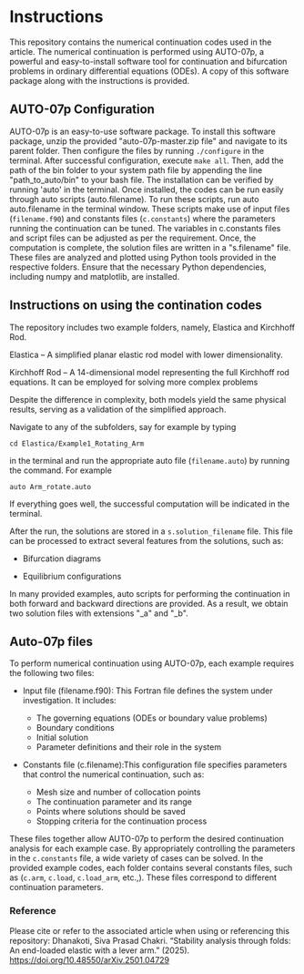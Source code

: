 # Instructions
This repository contains the numerical continuation codes used in the article. The numerical continuation is performed using AUTO-07p, a powerful and easy-to-install software tool for continuation and bifurcation problems in ordinary differential equations (ODEs). A copy of this software package along with the instructions is provided.

## AUTO-07p Configuration

AUTO-07p is an easy-to-use software package. To install this software package, unzip the provided "auto-07p-master.zip file" and navigate to its parent folder. Then configure the files by running `./configure` in the terminal. After successful configuration, execute `make all`. Then, add the path of the bin folder to your system path file by appending the line "path_to_auto/bin" to your bash file. The installation can be verified by running 'auto' in the terminal. Once installed, the codes can be run easily through auto scripts (auto.filename). To run these scripts, run auto auto.filename in the terminal window. These scripts make use of input files (`filename.f90`) and constants files (`c.constants`) where the parameters running the continuation can be tuned. The variables in c.constants files and script files can be adjusted as per the requirement. Once, the computation is complete, the solution files are written in a "s.filename" file. These files are analyzed and plotted using Python tools provided in the respective folders. Ensure that the necessary Python dependencies, including numpy and matplotlib, are installed.


## Instructions on using the contination codes

The repository includes two example folders, namely, Elastica and Kirchhoff Rod. 

Elastica – A simplified planar elastic rod model with lower dimensionality.

Kirchhoff Rod – A 14-dimensional model representing the full Kirchhoff rod equations. It can be employed for solving more complex problems

Despite the difference in complexity, both models yield the same physical results, serving as a validation of the simplified approach.

Navigate to any of the subfolders, say for example by typing 

`cd Elastica/Example1_Rotating_Arm` 

in the terminal and run the appropriate auto file (`filename.auto`)  by running the command. For example

`auto Arm_rotate.auto` 

If everything goes well, the successful computation will be indicated in the terminal.

After the run, the solutions are stored in a `s.solution_filename` file. This file can be processed to extract several features from the solutions, such as:

- Bifurcation diagrams

- Equilibrium configurations
  
In many provided examples, auto scripts for performing the continuation in both forward and backward directions are provided. As a result, we obtain two solution files with extensions "_a" and "_b".

## Auto-07p files

To perform numerical continuation using AUTO-07p, each example requires the following two files:

- Input file (filename.f90): This Fortran file defines the system under investigation. It includes:
  - The governing equations (ODEs or boundary value problems)
  - Boundary conditions 
  - Initial solution
  - Parameter definitions and their role in the system
  
- Constants file (c.filename):This configuration file specifies parameters that control the numerical continuation, such as:
  - Mesh size and number of collocation points
  - The continuation parameter and its range
  - Points where solutions should be saved
  - Stopping criteria for the continuation process
    
  
These files together allow AUTO-07p to perform the desired continuation analysis for each example case. By appropriately controlling the parameters in the `c.constants` file, a wide variety of cases can be solved. In the provided example codes, each folder contains several constants files, such as (`c.arm`, `c.load`, `c.load_arm`, etc.,). These files correspond to different continuation parameters.  

### Reference

Please cite or refer to the associated article when using or referencing this repository:
Dhanakoti, Siva Prasad Chakri. “Stability analysis through folds: An end-loaded elastic with a lever arm.” (2025). https://doi.org/10.48550/arXiv.2501.04729




